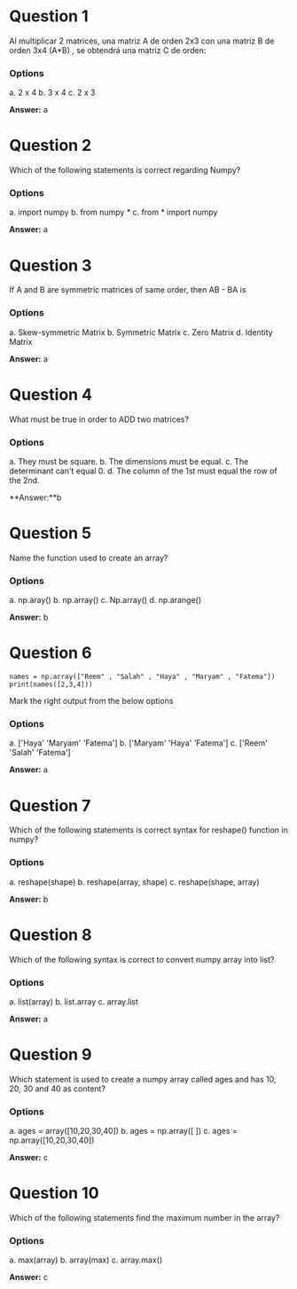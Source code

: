# Question 1

Al multiplicar 2 matrices, una matriz A de orden 2x3 con una matriz B de orden 3x4 (A*B) , se obtendrá una matriz C de orden:

### Options

a. 2 x 4
b. 3 x 4
c. 2 x 3

**Answer:** a

# Question 2


Which of the following statements is correct regarding Numpy?

### Options

a. import numpy
b. from numpy *
c. from * import numpy


**Answer:** a


# Question 3

If A and B are symmetric matrices of same order, then AB - BA is

### Options

a. Skew-symmetric Matrix
b. Symmetric Matrix
c. Zero Matrix
d. Identity Matrix

**Answer:** a


# Question 4

What must be true in order to ADD two matrices?

### Options

a. They must be square.
b. The dimensions must be equal.
c. The determinant can't equal 0.
d. The column of the 1st must equal the row of the 2nd.

**Answer:**b

# Question 5

Name the function used to create an array?

### Options

a. np.aray()
b. np.array()
c. Np.array()
d. np.arange()

**Answer:** b

# Question 6

```
names = np.array(["Reem" , "Salah" , "Haya" , "Maryam" , "Fatema"])
print(names([2,3,4]))
````
Mark the right output from the below options

### Options

a. ['Haya' 'Maryam' 'Fatema']
b. ['Maryam' 'Haya' 'Fatema']
c. ['Reem' 'Salah' 'Fatema']

**Answer:** a

# Question 7

Which of the following statements is correct syntax for reshape() function in numpy?

### Options

a. reshape(shape)
b. reshape(array, shape)
c. reshape(shape, array)


**Answer:** b

# Question 8

Which of the following syntax is correct to convert numpy array into list?

### Options

a. list(array)
b. list.array
c. array.list

**Answer:** a

# Question 9

Which statement is used to create a numpy array called ages and has 10, 20, 30 and 40 as content?

### Options

a. ages = array([10,20,30,40])
b. ages = np.array([ ])
c. ages = np.array([10,20,30,40])

**Answer:** c

# Question 10

Which of the following statements find the maximum number in the array?

### Options

a. max(array)
b. array(max)
c. array.max()

**Answer:** c
